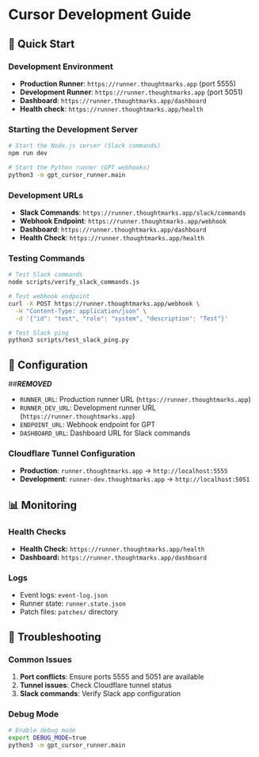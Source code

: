 # Cursor Development Guide

## 🚀 Quick Start

### Development Environment
- **Production Runner**: `https://runner.thoughtmarks.app` (port 5555)
- **Development Runner**: `https://runner.thoughtmarks.app` (port 5051)
- **Dashboard**: `https://runner.thoughtmarks.app/dashboard`
- **Health check**: `https://runner.thoughtmarks.app/health`

### Starting the Development Server

```bash
# Start the Node.js server (Slack commands)
npm run dev

# Start the Python runner (GPT webhooks)
python3 -m gpt_cursor_runner.main
```

### Development URLs
- **Slack Commands**: `https://runner.thoughtmarks.app/slack/commands`
- **Webhook Endpoint**: `https://runner.thoughtmarks.app/webhook`
- **Dashboard**: `https://runner.thoughtmarks.app/dashboard`
- **Health Check**: `https://runner.thoughtmarks.app/health`

### Testing Commands

```bash
# Test Slack commands
node scripts/verify_slack_commands.js

# Test webhook endpoint
curl -X POST https://runner.thoughtmarks.app/webhook \
  -H "Content-Type: application/json" \
  -d '{"id": "test", "role": "system", "description": "Test"}'

# Test Slack ping
python3 scripts/test_slack_ping.py
```

## 🔧 Configuration

##***REMOVED***
- `RUNNER_URL`: Production runner URL (`https://runner.thoughtmarks.app`)
- `RUNNER_DEV_URL`: Development runner URL (`https://runner.thoughtmarks.app`)
- `ENDPOINT_URL`: Webhook endpoint for GPT
- `DASHBOARD_URL`: Dashboard URL for Slack commands

### Cloudflare Tunnel Configuration
- **Production**: `runner.thoughtmarks.app` → `http://localhost:5555`
- **Development**: `runner-dev.thoughtmarks.app` → `http://localhost:5051`

## 📊 Monitoring

### Health Checks
- **Health Check:** `https://runner.thoughtmarks.app/health`
- **Dashboard:** `https://runner.thoughtmarks.app/dashboard`

### Logs
- Event logs: `event-log.json`
- Runner state: `runner.state.json`
- Patch files: `patches/` directory

## 🚨 Troubleshooting

### Common Issues
1. **Port conflicts**: Ensure ports 5555 and 5051 are available
2. **Tunnel issues**: Check Cloudflare tunnel status
3. **Slack commands**: Verify Slack app configuration

### Debug Mode
```bash
# Enable debug mode
export DEBUG_MODE=true
python3 -m gpt_cursor_runner.main
``` 